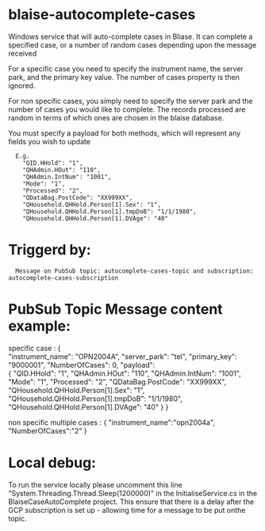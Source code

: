 # blaise-autocomplete-cases

Windows service that will auto-complete cases in Bliase. It can complete a specified case, or a number of random cases depending upon the message received

For a specific case you need to specify the instrument name, the server park, and the primary key value. The number of cases property is then ignored.

For non specific cases, you simply need to specify the server park and the number of cases you would like to complete. The records processed are random in terms of which ones are chosen in the 
blaise database. 

You must specify a payload for both methods, which will represent any fields you wish to update

      E.g.           
		"QID.HHold": "1",
        "QHAdmin.HOut": "110",
        "QHAdmin.IntNum": "1001",
        "Mode": "1",
        "Processed": "2",
        "QDataBag.PostCode": "XX999XX",
        "QHousehold.QHHold.Person[1].Sex": "1",
        "QHousehold.QHHold.Person[1].tmpDoB": "1/1/1980",
        "QHousehold.QHHold.Person[1].DVAge": "40"
	

# Triggerd by:
    
      Message on PubSub topic: autocomplete-cases-topic and subscription: autocomplete-cases-subscription

# PubSub Topic Message content example:

specific case : 
{ 	
	"instrument_name": "OPN2004A",
	"server_park": "tel",
	"primary_key": "9000001",
	"NumberOfCases": 0,
	"payload":  
	{
		"QID.HHold": "1",
        "QHAdmin.HOut": "110",
        "QHAdmin.IntNum": "1001",
        "Mode": "1",
        "Processed": "2",
        "QDataBag.PostCode": "XX999XX",
        "QHousehold.QHHold.Person[1].Sex": "1",
        "QHousehold.QHHold.Person[1].tmpDoB": "1/1/1980",
        "QHousehold.QHHold.Person[1].DVAge": "40"
		}
}


non specific multiple cases : 
    { 
    "instrument_name":"opn2004a", 
    "NumberOfCases":"2" 
    }


# Local debug:

To run the service locally please uncomment this line "System.Threading.Thread.Sleep(1200000)" in the InitialiseService.cs in the BlaiseCaseAutoComplete project.  This ensure that there is a delay after the GCP subscription is set up - allowing time for a message to be put onthe topic.  



